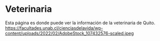 # Veterinaria
Esta página es donde puede ver la información de la veterinaria de Quito.
https://facultades.unab.cl/cienciasdelavida/wp-content/uploads/2022/02/AdobeStock_107432576-scaled.jpeg
